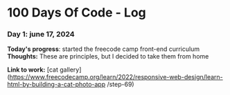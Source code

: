 # 100 Days Of Code - Log

### Day 1: june 17, 2024


**Today's progress**: started the freecode camp front-end curriculum
**Thoughts:** These are principles, but I decided to take them from home

**Link to work:** [cat gallery](https://www.freecodecamp.org/learn/2022/responsive-web-design/learn-html-by-building-a-cat-photo-app /step-69)
